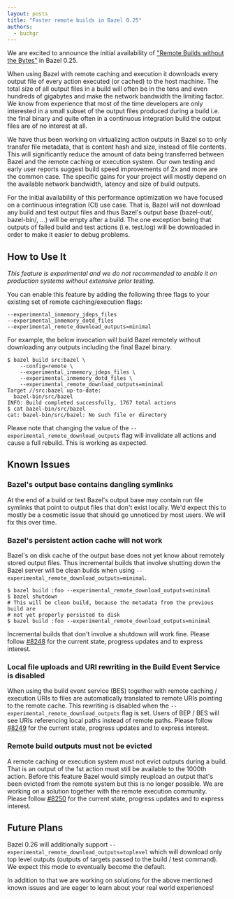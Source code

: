 ```yaml
---
layout: posts
title: "Faster remote builds in Bazel 0.25"
authors:
  - buchgr
---
```

We are excited to announce the initial availability of ["Remote Builds without the Bytes"](https://github.com/bazelbuild/bazel/issues/6862) in Bazel 0.25.

 
When using Bazel with remote caching and execution it downloads every output file of every action executed (or cached) to the host machine. The total size of all output files in a build will often be in the tens and even hundreds of gigabytes and make the network bandwidth the limiting factor. We know from experience that most of the time developers are only interested in a small subset of the output files produced during a build i.e. the final binary and quite often in a continuous integration build the output files are of no interest at all.
 
We have thus been working on virtualizing action outputs in Bazel so to only transfer file metadata, that is content hash and size, instead of file contents. This will significantly reduce the amount of data being transferred between Bazel and the remote caching or execution system. Our own testing and early user reports suggest build speed improvements of 2x and more are the common case. The specific gains for your project will mostly depend on the available network bandwidth, latency and size of build outputs.

For the initial availability of this performance optimization we have focused on a continuous integration (CI) use case. That is, Bazel will not download any build and test output files and thus Bazel's output base (bazel-out/, bazel-bin/, ...) will be empty after a build. The one exception being that outputs of failed build and test actions (i.e. test.log) will be downloaded in order to make it easier to debug problems.
 
## How to Use It
*This feature is experimental and we do not recommended to enable it on production systems without extensive prior testing.*

You can enable this feature by adding the following three flags to your existing set of remote caching/execution flags:
 
```
--experimental_inmemory_jdeps_files
--experimental_inmemory_dotd_files
--experimental_remote_download_outputs=minimal
```
 
For example, the below invocation will build Bazel remotely without downloading any outputs including the final Bazel binary.
 
```
$ bazel build src:bazel \
    --config=remote \
    --experimental_inmemory_jdeps_files \
    --experimental_inmemory_dotd_files \
    --experimental_remote_download_outputs=minimal
Target //src:bazel up-to-date:
  bazel-bin/src/bazel
INFO: Build completed successfully, 1767 total actions
$ cat bazel-bin/src/bazel
cat: bazel-bin/src/bazel: No such file or directory
```
 
Please note that changing the value of the `--experimental_remote_download_outputs` flag will invalidate all actions and cause a full rebuild. This is working as expected.
 
## Known Issues
 
### Bazel's output base contains dangling symlinks
At the end of a build or test Bazel's output base may contain run file symlinks that point to output files that don't exist locally. We'd expect this to mostly be a cosmetic issue that should go unnoticed by most users. We will fix this over time.
 
### Bazel's persistent action cache will not work
Bazel's on disk cache of the output base does not yet know about remotely stored output files. Thus incremental builds that involve shutting down the Bazel server will be clean builds when using `--experimental_remote_download_outputs=minimal`.
 
```
$ bazel build :foo --experimental_remote_download_outputs=minimal
$ bazel shutdown
# This will be clean build, because the metadata from the previous build are
# not yet properly persisted to disk
$ bazel build :foo --experimental_remote_download_outputs=minimal
```
 
Incremental builds that don't involve a shutdown will work fine. Please follow [#8248](https://github.com/bazelbuild/bazel/issues/8248) for the current state, progress updates and to express interest.
 
### Local file uploads and URI rewriting in the Build Event Service is disabled
When using the build event service (BES) together with remote caching / execution URIs to files are automatically translated to remote URIs pointing to the remote cache. This rewriting is disabled when the `--experimental_remote_download_outputs` flag is set. Users of BEP / BES will see URIs referencing local paths instead of remote paths. Please follow [#8249](https://github.com/bazelbuild/bazel/issues/8249) for the current state, progress updates and to express interest.
 
### Remote build outputs must not be evicted
A remote caching or execution system must not evict outputs during a build. That is an output of the 1st action must still be available to the 1000th action. Before this feature Bazel would simply reupload an output that's been evicted from the remote system but this is no longer possible.
We are working on a solution together with the remote execution community. Please follow [#8250](https://github.com/bazelbuild/bazel/issues/8250) for the current state, progress updates and to express interest.
 
## Future Plans
Bazel 0.26 will additionally support `--experimental_remote_download_outputs=toplevel` which will download only top level outputs (outputs of targets passed to the build / test command). We expect this mode to eventually become the default.
 
In addition to that we are working on solutions for the above mentioned known issues and are eager to learn about your real world experiences!
